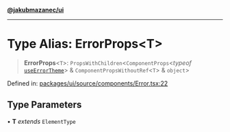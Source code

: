 [**@jakubmazanec/ui**](../README.md)

---

# Type Alias: ErrorProps\<T\>

> **ErrorProps**\<`T`\>: `PropsWithChildren`\<`ComponentProps`\<_typeof_
> [`useErrorTheme`](../functions/useErrorTheme.md)\> & `ComponentPropsWithoutRef`\<`T`\> &
> `object`\>

Defined in:
[packages/ui/source/components/Error.tsx:22](https://github.com/jakubmazanec/tools/blob/90a5050fae768000bb00b2044438762c3c8c0f98/packages/ui/source/components/Error.tsx#L22)

## Type Parameters

• **T** _extends_ `ElementType`
